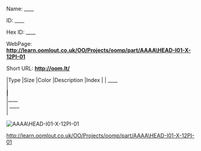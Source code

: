 

 
Name: ____

ID: ____

Hex ID: ____

WebPage: __http://learn.oomlout.co.uk/OO/Projects/oomp/part/AAAA\HEAD-I01-X-12PI-01__

Short URL: __http://oom.lt/__


|Type   |Size   |Color   |Description   |Index   |
| ____ <br>  | ____<br>   |____<br>    |____<br>    | ____<br>  |


![AAAA\HEAD-I01-X-12PI-01](http://oomlout.com/oomp-gen/parts/AAAA\HEAD-I01-X-12PI-01/AAAA\HEAD-I01-X-12PI-01_420.jpg)


 http://learn.oomlout.co.uk/OO/Projects/oomp/part/AAAA\HEAD-I01-X-12PI-01

